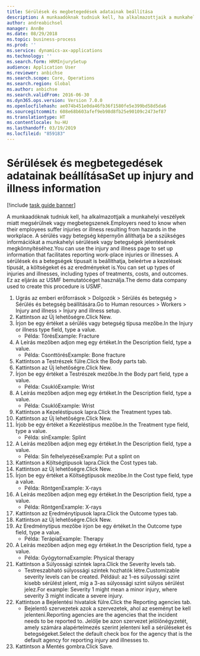 ```yaml
---
title: Sérülések és megbetegedések adatainak beállítása
description: A munkaadóknak tudniuk kell, ha alkalmazottjaik a munkahelyi veszélyek miatt megsérülnek vagy megbetegszenek.
author: andreabichsel
manager: AnnBe
ms.date: 08/29/2018
ms.topic: business-process
ms.prod: ''
ms.service: dynamics-ax-applications
ms.technology: ''
ms.search.form: HRMInjurySetup
audience: Application User
ms.reviewer: anbichse
ms.search.scope: Core, Operations
ms.search.region: Global
ms.author: anbichse
ms.search.validFrom: 2016-06-30
ms.dyn365.ops.version: Version 7.0.0
ms.openlocfilehash: ae074b451e0da46fb36f1580fe5e399bd58d5da6
ms.sourcegitcommit: 608e68b603afef9eb98d8fb25e90109c2473ef87
ms.translationtype: HT
ms.contentlocale: hu-HU
ms.lasthandoff: 03/19/2019
ms.locfileid: "859183"
---
```

# <a name="set-up-injury-and-illness-information"></a><span data-ttu-id="f0aea-103">Sérülések és megbetegedések adatainak beállítása</span><span class="sxs-lookup"><span data-stu-id="f0aea-103">Set up injury and illness information</span></span>

[!include [task guide banner](../../includes/task-guide-banner.md)]

<span data-ttu-id="f0aea-104">A munkaadóknak tudniuk kell, ha alkalmazottjaik a munkahelyi veszélyek miatt megsérülnek vagy megbetegszenek.</span><span class="sxs-lookup"><span data-stu-id="f0aea-104">Employers need to know when their employees suffer injuries or illness resulting from hazards in the workplace.</span></span> <span data-ttu-id="f0aea-105">A sérülés vagy betegség képernyőn állíthatja be a szükséges információkat a munkahelyi sérülések vagy betegségek jelentésének megkönnyítéséhez.</span><span class="sxs-lookup"><span data-stu-id="f0aea-105">You can use the injury and illness page to set up information that facilitates reporting work-place injuries or illnesses.</span></span> <span data-ttu-id="f0aea-106">A sérülések és a betegségek típusait is beállíthatja, beleértve a kezelések típusát, a költségeket és az eredményeket is.</span><span class="sxs-lookup"><span data-stu-id="f0aea-106">You can set up types of injuries and illnesses, including types of treatments, costs, and outcomes.</span></span> <span data-ttu-id="f0aea-107">Ez az eljárás az USMF bemutatócéget használja.</span><span class="sxs-lookup"><span data-stu-id="f0aea-107">The demo data company used to create this procedure is USMF.</span></span>

1. <span data-ttu-id="f0aea-108">Ugrás az emberi erőforrások > Dolgozók > Sérülés és betegség > Sérülés és betegség beállítására.</span><span class="sxs-lookup"><span data-stu-id="f0aea-108">Go to Human resources > Workers > Injury and illness > Injury and illness setup.</span></span>
2. <span data-ttu-id="f0aea-109">Kattintson az Új lehetőségre.</span><span class="sxs-lookup"><span data-stu-id="f0aea-109">Click New.</span></span>
3. <span data-ttu-id="f0aea-110">Írjon be egy értéket a sérülés vagy betegség típusa mezőbe.</span><span class="sxs-lookup"><span data-stu-id="f0aea-110">In the Injury or illness type field, type a value.</span></span>
    * <span data-ttu-id="f0aea-111">Példa: Törés</span><span class="sxs-lookup"><span data-stu-id="f0aea-111">Example: Fracture</span></span>  
4. <span data-ttu-id="f0aea-112">A Leírás mezőben adjon meg egy értéket.</span><span class="sxs-lookup"><span data-stu-id="f0aea-112">In the Description field, type a value.</span></span>
    * <span data-ttu-id="f0aea-113">Példa: Csonttörés</span><span class="sxs-lookup"><span data-stu-id="f0aea-113">Example: Bone fracture</span></span>  
5. <span data-ttu-id="f0aea-114">Kattintson a Testrészek fülre.</span><span class="sxs-lookup"><span data-stu-id="f0aea-114">Click the Body parts tab.</span></span>
6. <span data-ttu-id="f0aea-115">Kattintson az Új lehetőségre.</span><span class="sxs-lookup"><span data-stu-id="f0aea-115">Click New.</span></span>
7. <span data-ttu-id="f0aea-116">Írjon be egy értéket a Testrészek mezőbe.</span><span class="sxs-lookup"><span data-stu-id="f0aea-116">In the Body part field, type a value.</span></span>
    * <span data-ttu-id="f0aea-117">Példa: Csukló</span><span class="sxs-lookup"><span data-stu-id="f0aea-117">Example: Wrist</span></span>  
8. <span data-ttu-id="f0aea-118">A Leírás mezőben adjon meg egy értéket.</span><span class="sxs-lookup"><span data-stu-id="f0aea-118">In the Description field, type a value.</span></span>
    * <span data-ttu-id="f0aea-119">Példa: Csukló</span><span class="sxs-lookup"><span data-stu-id="f0aea-119">Example: Wrist</span></span>  
9. <span data-ttu-id="f0aea-120">Kattintson a Kezeléstípusok lapra.</span><span class="sxs-lookup"><span data-stu-id="f0aea-120">Click the Treatment types tab.</span></span>
10. <span data-ttu-id="f0aea-121">Kattintson az Új lehetőségre.</span><span class="sxs-lookup"><span data-stu-id="f0aea-121">Click New.</span></span>
11. <span data-ttu-id="f0aea-122">Írjob be egy értéket a Kezeléstípus mezőbe.</span><span class="sxs-lookup"><span data-stu-id="f0aea-122">In the Treatment type field, type a value.</span></span>
    * <span data-ttu-id="f0aea-123">Példa: sín</span><span class="sxs-lookup"><span data-stu-id="f0aea-123">Example: Splint</span></span>  
12. <span data-ttu-id="f0aea-124">A Leírás mezőben adjon meg egy értéket.</span><span class="sxs-lookup"><span data-stu-id="f0aea-124">In the Description field, type a value.</span></span>
    * <span data-ttu-id="f0aea-125">Példa: Sín felhelyezése</span><span class="sxs-lookup"><span data-stu-id="f0aea-125">Example: Put a splint on</span></span>  
13. <span data-ttu-id="f0aea-126">Kattintson a Költségtípusok lapra.</span><span class="sxs-lookup"><span data-stu-id="f0aea-126">Click the Cost types tab.</span></span>
14. <span data-ttu-id="f0aea-127">Kattintson az Új lehetőségre.</span><span class="sxs-lookup"><span data-stu-id="f0aea-127">Click New.</span></span>
15. <span data-ttu-id="f0aea-128">Írjon be egy értéket a Költségtípusok mezőbe.</span><span class="sxs-lookup"><span data-stu-id="f0aea-128">In the Cost type field, type a value.</span></span>
    * <span data-ttu-id="f0aea-129">Példa: Röntgen</span><span class="sxs-lookup"><span data-stu-id="f0aea-129">Example: X-rays</span></span>  
16. <span data-ttu-id="f0aea-130">A Leírás mezőben adjon meg egy értéket.</span><span class="sxs-lookup"><span data-stu-id="f0aea-130">In the Description field, type a value.</span></span>
    * <span data-ttu-id="f0aea-131">Példa: Röntgen</span><span class="sxs-lookup"><span data-stu-id="f0aea-131">Example: X-rays</span></span>  
17. <span data-ttu-id="f0aea-132">Kattintson az Eredménytípusok lapra.</span><span class="sxs-lookup"><span data-stu-id="f0aea-132">Click the Outcome types tab.</span></span>
18. <span data-ttu-id="f0aea-133">Kattintson az Új lehetőségre.</span><span class="sxs-lookup"><span data-stu-id="f0aea-133">Click New.</span></span>
19. <span data-ttu-id="f0aea-134">Az Eredménytípus mezőbe írjon be egy értéket.</span><span class="sxs-lookup"><span data-stu-id="f0aea-134">In the Outcome type field, type a value.</span></span>
    * <span data-ttu-id="f0aea-135">Példa: Terápia</span><span class="sxs-lookup"><span data-stu-id="f0aea-135">Example: Therapy</span></span>  
20. <span data-ttu-id="f0aea-136">A Leírás mezőben adjon meg egy értéket.</span><span class="sxs-lookup"><span data-stu-id="f0aea-136">In the Description field, type a value.</span></span>
    * <span data-ttu-id="f0aea-137">Példa: Gyógytorna</span><span class="sxs-lookup"><span data-stu-id="f0aea-137">Example: Physical therapy</span></span>  
21. <span data-ttu-id="f0aea-138">Kattintson a Súlyossági szintek lapra.</span><span class="sxs-lookup"><span data-stu-id="f0aea-138">Click the Severity levels tab.</span></span>
    * <span data-ttu-id="f0aea-139">Testreszabható súlyossági szintek hozhatók létre.</span><span class="sxs-lookup"><span data-stu-id="f0aea-139">Customizable severity levels can be created.</span></span> <span data-ttu-id="f0aea-140">Például: az 1-es súlyossági szint kisebb sérülést jelent, míg a 3-as súlyossági szint súlyos sérülést jelez.</span><span class="sxs-lookup"><span data-stu-id="f0aea-140">For example: Severity 1 might mean a minor injury, where severity 3 might indicate a severe injury.</span></span>  
22. <span data-ttu-id="f0aea-141">Kattintson a Bejelentési hivatalok fülre.</span><span class="sxs-lookup"><span data-stu-id="f0aea-141">Click the Reporting agencies tab.</span></span>
    * <span data-ttu-id="f0aea-142">Bejelentő szervezetek azok a szervezetek, ahol az eseményt be kell jelenteni.</span><span class="sxs-lookup"><span data-stu-id="f0aea-142">Reporting agencies are the agencies that the incident needs to be reported to.</span></span> <span data-ttu-id="f0aea-143">Jelölje be azon szervezet jelölőnégyzetét, amely számára alapértelmezés szerint jelenteni kell a sérüléseket és betegségeket.</span><span class="sxs-lookup"><span data-stu-id="f0aea-143">Select the default check box for the agency that is the default agency for reporting injury and illnesses to.</span></span>  
23. <span data-ttu-id="f0aea-144">Kattintson a Mentés gombra.</span><span class="sxs-lookup"><span data-stu-id="f0aea-144">Click Save.</span></span>

